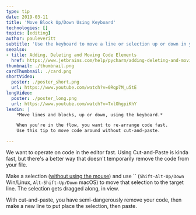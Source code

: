 ```yaml
---
type: tip
date: 2019-03-11
title: 'Move Block Up/Down Using Keyboard'
technologies: []
topics: [editing]
author: pauleveritt
subtitle: 'Use the keyboard to move a line or selection up or down in your file.'
seealso:
- title: Adding, Deleting and Moving Code Elements
  href: https://www.jetbrains.com/help/pycharm/adding-deleting-and-moving-lines.html
thumbnail: ./thumbnail.png
cardThumbnail: ./card.png
shortVideo:
  poster: ./poster_short.png
  url: https://www.youtube.com/watch?v=0Rqp7M_u5tE
longVideo:
  poster: ./poster_long.png
  url: https://www.youtube.com/watch?v=TxlOhgpiKhY
leadin: |
    *Move lines and blocks, up or down, using the keyboard.*    

    When you're in the flow, you want to re-arrange code fast. 
    Use this tip to move code around without cut-and-paste.

---
```


We want to operate on code in the editor fast. Using Cut-and-Paste is 
kinda fast, but there's a better way that doesn't temporarily remove the 
code from your file.

Make a selection ([without using the mouse](../make-extend-selection/)) 
and use `` (`Shift-Alt-Up/Down` Win/Linux, `Alt-Shift-Up/Down` macOS) 
to move that selection to the target line. The selection gets dragged 
along, in view.

With cut-and-paste, you have semi-dangerously remove your code, then 
make a new line to put place the selection, then paste.
